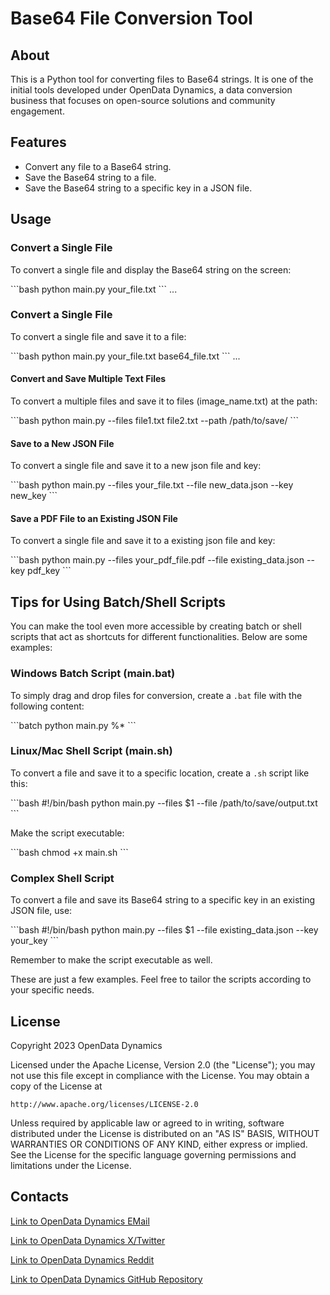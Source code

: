 # Base64 File Conversion Tool

## About

This is a Python tool for converting files to Base64 strings. It is one of the initial tools developed under OpenData Dynamics, a data conversion business that focuses on open-source solutions and community engagement.

## Features

- Convert any file to a Base64 string.
- Save the Base64 string to a file.
- Save the Base64 string to a specific key in a JSON file.

## Usage

### Convert a Single File

To convert a single file and display the Base64 string on the screen:

\`\`\`bash
python main.py your_file.txt
\`\`\`
...

### Convert a Single File

To convert a single file and save it to a file:

\`\`\`bash
python main.py your_file.txt base64_file.txt
\`\`\`
...

#### Convert and Save Multiple Text Files

To convert a multiple files and save it to files (image_name.txt) at the path:

\`\`\`bash
python main.py --files file1.txt file2.txt --path /path/to/save/
\`\`\`

#### Save to a New JSON File

To convert a single file and save it to a new json file and key:

\`\`\`bash
python main.py --files your_file.txt --file new_data.json --key new_key
\`\`\`

#### Save a PDF File to an Existing JSON File

To convert a single file and save it to a existing json file and key:

\`\`\`bash
python main.py --files your_pdf_file.pdf --file existing_data.json --key pdf_key
\`\`\`

## Tips for Using Batch/Shell Scripts

You can make the tool even more accessible by creating batch or shell scripts that act as shortcuts for different functionalities. Below are some examples:

### Windows Batch Script (main.bat)

To simply drag and drop files for conversion, create a `.bat` file with the following content:

\`\`\`batch
python main.py %*
\`\`\`

### Linux/Mac Shell Script (main.sh)

To convert a file and save it to a specific location, create a `.sh` script like this:

\`\`\`bash
#!/bin/bash
python main.py --files \$1 --file /path/to/save/output.txt
\`\`\`

Make the script executable:

\`\`\`bash
chmod +x main.sh
\`\`\`

### Complex Shell Script

To convert a file and save its Base64 string to a specific key in an existing JSON file, use:

\`\`\`bash
#!/bin/bash
python main.py --files \$1 --file existing_data.json --key your_key
\`\`\`

Remember to make the script executable as well.

These are just a few examples. Feel free to tailor the scripts according to your specific needs.

## License

Copyright 2023 OpenData Dynamics

Licensed under the Apache License, Version 2.0 (the "License");
you may not use this file except in compliance with the License.
You may obtain a copy of the License at

    http://www.apache.org/licenses/LICENSE-2.0

Unless required by applicable law or agreed to in writing, software
distributed under the License is distributed on an "AS IS" BASIS,
WITHOUT WARRANTIES OR CONDITIONS OF ANY KIND, either express or implied.
See the License for the specific language governing permissions and
limitations under the License.

## Contacts

[Link to OpenData Dynamics EMail](mailto:opendatadynamics@gmail.com)

[Link to OpenData Dynamics X/Twitter](https://twitter.com/OpenDataDyn)

[Link to OpenData Dynamics Reddit](https://www.reddit.com/user/OpenDataDynamics)

[Link to OpenData Dynamics GitHub Repository](https://github.com/TheCompAce/OpenData-Dynamics)